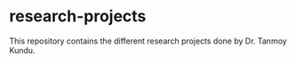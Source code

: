 # research-projects
This repository contains the different research projects done by Dr. Tanmoy Kundu.
